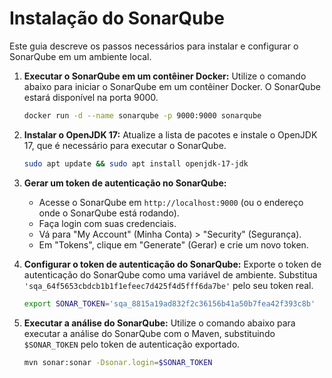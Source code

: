 # Instalação do SonarQube

Este guia descreve os passos necessários para instalar e configurar o SonarQube em um ambiente local.

1. **Executar o SonarQube em um contêiner Docker:**
    Utilize o comando abaixo para iniciar o SonarQube em um contêiner Docker. O SonarQube estará disponível na porta 9000.
    ```sh
    docker run -d --name sonarqube -p 9000:9000 sonarqube
    ```

2. **Instalar o OpenJDK 17:**
    Atualize a lista de pacotes e instale o OpenJDK 17, que é necessário para executar o SonarQube.
    ```sh
    sudo apt update && sudo apt install openjdk-17-jdk
    ```

3. **Gerar um token de autenticação no SonarQube:**
    - Acesse o SonarQube em `http://localhost:9000` (ou o endereço onde o SonarQube está rodando).
    - Faça login com suas credenciais.
    - Vá para "My Account" (Minha Conta) > "Security" (Segurança).
    - Em "Tokens", clique em "Generate" (Gerar) e crie um novo token.

4. **Configurar o token de autenticação do SonarQube:**
    Exporte o token de autenticação do SonarQube como uma variável de ambiente. Substitua `'sqa_64f5653cbdcb1b1f1efeec7d425f4d5fff6da7be'` pelo seu token real.
    ```sh
    export SONAR_TOKEN='sqa_8815a19ad832f2c36156b41a50b7fea42f393c8b'
    ```

5. **Executar a análise do SonarQube:**
    Utilize o comando abaixo para executar a análise do SonarQube com o Maven, substituindo `$SONAR_TOKEN` pelo token de autenticação exportado.
    ```sh
    mvn sonar:sonar -Dsonar.login=$SONAR_TOKEN
    ```
